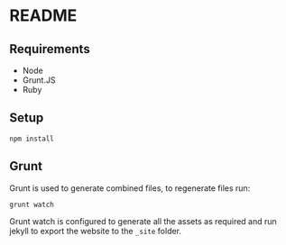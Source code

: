 # README

## Requirements

- Node
- Grunt.JS
- Ruby

## Setup

	npm install

## Grunt

Grunt is used to generate combined files, to regenerate files run: 

	grunt watch

Grunt watch is configured to generate all the assets as required and run jekyll
to export the website to the `_site` folder.